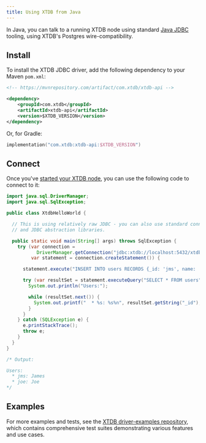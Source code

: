 ```yaml
---
title: Using XTDB from Java
---
```


In Java, you can talk to a running XTDB node using standard [Java JDBC](https://docs.oracle.com/javase/tutorial/jdbc/overview/) tooling, using XTDB's Postgres wire-compatibility.

## Install

To install the XTDB JDBC driver, add the following dependency to your Maven `pom.xml`:

``` xml
<!-- https://mvnrepository.com/artifact/com.xtdb/xtdb-api -->

<dependency>
    <groupId>com.xtdb</groupId>
    <artifactId>xtdb-api</artifactId>
    <version>$XTDB_VERSION</version>
</dependency>
```

Or, for Gradle:

``` kotlin
implementation("com.xtdb:xtdb-api:$XTDB_VERSION")
```

## Connect

Once you've [started your XTDB node](/intro/installation-via-docker), you can use the following code to connect to it:

``` java
import java.sql.DriverManager;
import java.sql.SqlException;

public class XtdbHelloWorld {

  // This is using relatively raw JDBC - you can also use standard connection pools
  // and JDBC abstraction libraries.

  public static void main(String[] args) throws SqlException {
    try (var connection =
           DriverManager.getConnection("jdbc:xtdb://localhost:5432/xtdb", "xtdb", "xtdb");
         var statement = connection.createStatement()) {

      statement.execute("INSERT INTO users RECORDS {_id: 'jms', name: 'James'}, {_id: 'joe', name: 'Joe'}");

      try (var resultSet = statement.executeQuery("SELECT * FROM users")) {
        System.out.println("Users:");

        while (resultSet.next()) {
          System.out.printf("  * %s: %s%n", resultSet.getString("_id"), resultSet.getString("name"));
        }
      }
    } catch (SQLException e) {
      e.printStackTrace();
      throw e;
    }
  }
}

/* Output:

Users:
  * jms: James
  * joe: Joe
*/
```

## Examples

For more examples and tests, see the [XTDB driver-examples repository](https://github.com/xtdb/driver-examples), which contains comprehensive test suites demonstrating various features and use cases.

